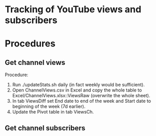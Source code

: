 # Tracking of YouTube views and subscribers

# Procedures
## Get channel views
Procedure:
1. Run ./updateStats.sh daily (in fact weekly would be sufficient).
2. Open ChannelViews.csv in Excel and copy the whole table to Excel/ChannelViews.xlsx::ViewsRaw (overwrite the whole sheet).
3. In tab ViewsDiff set End date to end of the week and Start date to beginning of the week (7d earlier).
4. Update the Pivot table in tab ViewsCh.
## Get channel subscribers
